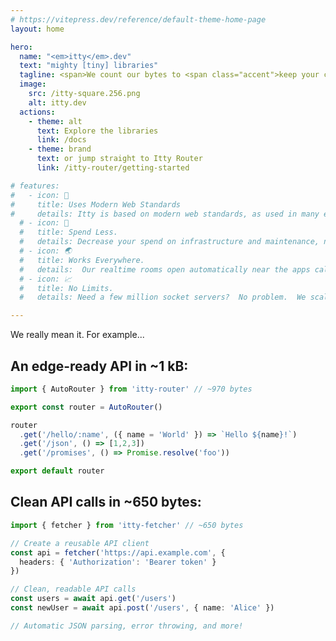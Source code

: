 ```yaml
---
# https://vitepress.dev/reference/default-theme-home-page
layout: home

hero:
  name: "<em>itty</em>.dev"
  text: "mighty [tiny] libraries"
  tagline: <span>We count our bytes to <span class="accent">keep your code small.</span><span>
  image:
    src: /itty-square.256.png
    alt: itty.dev
  actions:
    - theme: alt
      text: Explore the libraries
      link: /docs
    - theme: brand
      text: or jump straight to Itty Router
      link: /itty-router/getting-started

# features:
#   - icon: 🚀
#     title: Uses Modern Web Standards
#     details: Itty is based on modern web standards, as used in many edge runtimes, service workers, and the browser itself.
  # - icon: 🤑
  #   title: Spend Less.
  #   details: Decrease your spend on infrastructure and maintenance, not to mention the engineering talent to keep them running.
  # - icon: 🌏
  #   title: Works Everywhere.
  #   details:  Our realtime rooms open automatically near the apps calling them.  Anywhere in the world.
  # - icon: 📈
  #   title: No Limits.
  #   details: Need a few million socket servers?  No problem.  We scale infinitely. Now you can too.

---
```


<!-- # Test -->

We really mean it. For example...

## An edge-ready API in ~1 kB:

```ts [Cloudflare Workers or Bun]
import { AutoRouter } from 'itty-router' // ~970 bytes

export const router = AutoRouter()

router
  .get('/hello/:name', ({ name = 'World' }) => `Hello ${name}!`)
  .get('/json', () => [1,2,3])
  .get('/promises', () => Promise.resolve('foo'))

export default router
```

## Clean API calls in ~650 bytes:

```ts [Browser, Node, Bun, Workers]
import { fetcher } from 'itty-fetcher' // ~650 bytes

// Create a reusable API client
const api = fetcher('https://api.example.com', {
  headers: { 'Authorization': 'Bearer token' }
})

// Clean, readable API calls
const users = await api.get('/users')
const newUser = await api.post('/users', { name: 'Alice' })

// Automatic JSON parsing, error throwing, and more!
```
